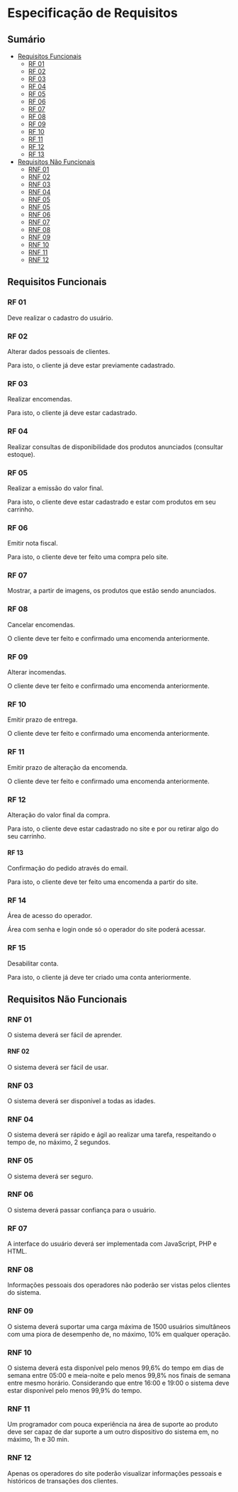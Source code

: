 # Especificação de Requisitos

## Sumário

- [Requisitos Funcionais](#Requisitos-funcionais)
    + [RF 01](#RF-01)
    + [RF 02](#RF-02)
    + [RF 03](#RF-03)
    + [RF 04](#RF-04)
    + [RF 05](#RF-05)
    + [RF 06](#RF-06)
    + [RF 07](#RF-07)
    + [RF 08](#RF-08)
    + [RF 09](#RF-09)
    + [RF 10](#RF-10)
    + [RF 11](#RF-11)
    + [RF 12](#RF-12)
    + [RF 13](#RF-13)
- [Requisitos Não Funcionais](#requisitos-não-funcionais)
    + [RNF 01](#rnf-01)
    + [RNF 02](#rnf-02)
    + [RNF 03](#rnf-03)
    + [RNF 04](#rnf-04)
    + [RNF 05](#rnf-05)
    + [RNF 05](#rnf-05)
    + [RNF 06](#rnf-06)
    + [RNF 07](#rnf-07)
    + [RNF 08](#rnf-08)
    + [RNF 09](#rnf-09)
    + [RNF 10](#rnf-10)
    + [RNF 11](#rnf-11)
    + [RNF 12](#rnf-12)

## Requisitos Funcionais

### RF 01

Deve realizar o cadastro do usuário.

### RF 02

Alterar dados pessoais de clientes.

Para isto, o cliente já deve estar previamente cadastrado.

### RF 03

Realizar encomendas.

Para isto, o cliente já deve estar cadastrado.

### RF 04

Realizar consultas de disponibilidade dos produtos anunciados (consultar estoque).

### RF 05

Realizar a emissão do valor final.

Para isto, o cliente deve estar cadastrado e estar com produtos em seu carrinho.

### RF 06 

Emitir nota fiscal.

Para isto, o cliente deve ter feito uma compra pelo site.

### RF 07

Mostrar, a partir de imagens, os produtos que estão sendo anunciados.

### RF 08

Cancelar encomendas. 

O cliente deve ter feito e confirmado uma encomenda anteriormente.

### RF 09

Alterar incomendas. 

O cliente deve ter feito e confirmado uma encomenda anteriormente.

### RF 10

Emitir prazo de entrega. 

O cliente deve ter feito e confirmado uma encomenda anteriormente. 

### RF 11

Emitir prazo de alteração da encomenda. 

O cliente deve ter feito e confirmado uma encomenda anteriormente. 

### RF 12

Alteração do valor final da compra. 

Para isto, o cliente deve estar cadastrado no site e por ou retirar algo do seu carrinho.

#### RF 13

Confirmação do pedido através do email. 

Para isto, o cliente deve ter feito uma encomenda a partir do site. 

### RF 14

Área de acesso do operador. 

Área com senha e login onde só o operador do site poderá acessar.

### RF 15

Desabilitar conta.

Para isto, o cliente já deve ter criado uma conta anteriormente. 


## Requisitos Não Funcionais

### RNF 01

O sistema deverá ser fácil de aprender. 

#### RNF 02

O sistema deverá ser fácil de usar.

### RNF 03

O sistema deverá ser disponível a todas as idades.

### RNF 04

O sistema deverá ser rápido e ágil ao realizar uma tarefa, respeitando o tempo de, no máximo, 2 segundos. 

### RNF 05

O sistema deverá ser seguro.

### RNF 06

O sistema deverá passar confiança para o usuário. 

### RF 07

A interface do usuário deverá ser implementada com JavaScript, PHP e HTML. 

### RNF 08

Informações pessoais dos operadores não poderão ser vistas pelos clientes do sistema.

### RNF 09

O sistema deverá suportar uma carga máxima de 1500 usuários simultâneos com uma piora de desempenho de, no máximo, 10% em qualquer operação. 

### RNF 10

O sistema deverá esta disponível pelo menos 99,6% do tempo em dias de semana entre 05:00 e meia-noite e pelo menos 99,8% nos finais de semana entre mesmo horário. Considerando que entre 16:00 e 19:00 o sistema deve estar disponível pelo menos 99,9% do tempo.

### RNF 11

Um programador com pouca experiência na área de suporte ao produto deve ser capaz de dar suporte a um outro dispositivo do sistema em, no máximo, 1h e 30 min. 

### RNF 12

Apenas os operadores do site poderão visualizar informações pessoais e históricos de transações dos clientes.
